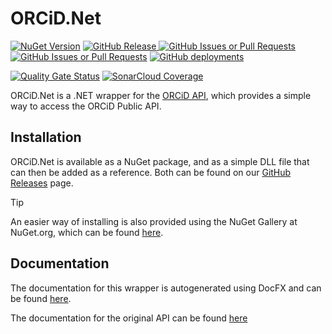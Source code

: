 # ORCiD.Net
[![NuGet Version](https://img.shields.io/nuget/v/ORCiD.Net)](https://www.nuget.org/packages/ORCiD.Net/)
[![GitHub Release](https://img.shields.io/github/v/release/team-golfslag/ORCiD.Net?label=GitHub%20Release)
](https://github.com/team-golfslag/ORCiD.Net/releases)
[![GitHub Issues or Pull Requests](https://img.shields.io/github/issues/team-golfslag/ORCiD.Net)](https://github.com/team-golfslag/ORCiD.Net/issues)
[![GitHub Issues or Pull Requests](https://img.shields.io/github/issues-pr/team-golfslag/ORCiD.Net)](https://github.com/team-golfslag/ORCiD.Net/pulls)
[![GitHub deployments](https://img.shields.io/github/deployments/team-golfslag/ORCiD.Net/github-pages?label=docfx)
](https://team-golfslag.github.io/ORCiD.Net/)

[![Quality Gate Status](https://sonarcloud.io/api/project_badges/measure?project=team-golfslag_ORCiD.Net&metric=alert_status)](https://sonarcloud.io/project/overview?id=team-golfslag_ORCiD.Net)
[![SonarCloud Coverage](https://sonarcloud.io/api/project_badges/measure?project=team-golfslag_ORCiD.Net&metric=coverage)](https://sonarcloud.io/project/overview?id=team-golfslag_ORCiD.Net)

ORCiD.Net is a .NET wrapper for the [ORCiD API](https://info.orcid.org/what-is-orcid/services/public-api/), which provides a simple way to access the ORCiD Public API.

## Installation
ORCiD.Net is available as a NuGet package, and as a simple DLL file that can then be added as a reference.
Both can be found on our [GitHub Releases](https://github.com/team-golfslag/ORCiD.Net/releases) page.

> [!TIP]
> An easier way of installing is also provided using the NuGet Gallery at NuGet.org, which can be found [here](https://www.nuget.org/packages/ORCiD.Net/).

## Documentation
The documentation for this wrapper is autogenerated using DocFX and can be found [here](https://team-golfslag.github.io/ORCiD.Net/).

The documentation for the original API can be found [here](https://info.orcid.org/what-is-orcid/services/public-api/)